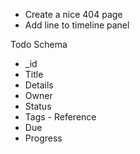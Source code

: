 - Create a nice 404 page
- Add line to timeline panel



Todo Schema

- _id
- Title
- Details
- Owner
- Status
- Tags - Reference
- Due
- Progress